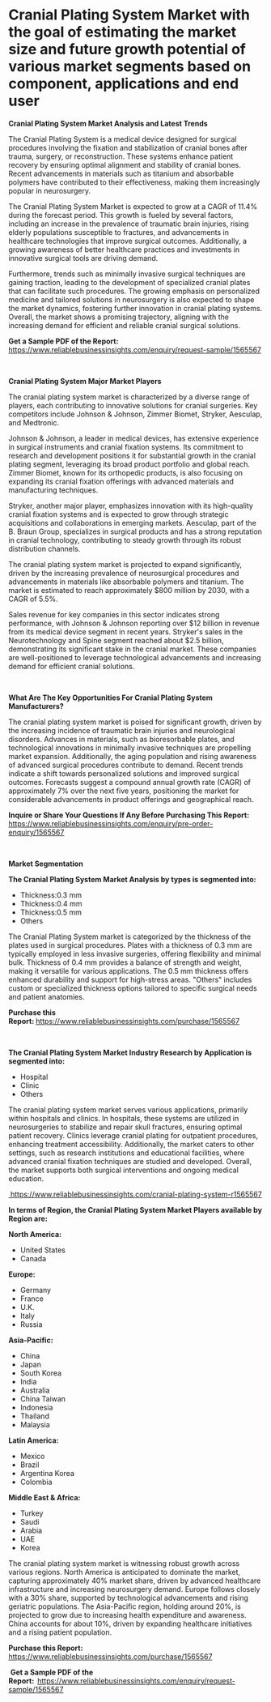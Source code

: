 <p><h1>Cranial Plating System Market with the goal of estimating the market size and future growth potential of various market segments based on component, applications and end user</h1></p><p><strong>Cranial Plating System Market Analysis and Latest Trends</strong></p>
<p><p>The Cranial Plating System is a medical device designed for surgical procedures involving the fixation and stabilization of cranial bones after trauma, surgery, or reconstruction. These systems enhance patient recovery by ensuring optimal alignment and stability of cranial bones. Recent advancements in materials such as titanium and absorbable polymers have contributed to their effectiveness, making them increasingly popular in neurosurgery.</p><p>The Cranial Plating System Market is expected to grow at a CAGR of 11.4% during the forecast period. This growth is fueled by several factors, including an increase in the prevalence of traumatic brain injuries, rising elderly populations susceptible to fractures, and advancements in healthcare technologies that improve surgical outcomes. Additionally, a growing awareness of better healthcare practices and investments in innovative surgical tools are driving demand. </p><p>Furthermore, trends such as minimally invasive surgical techniques are gaining traction, leading to the development of specialized cranial plates that can facilitate such procedures. The growing emphasis on personalized medicine and tailored solutions in neurosurgery is also expected to shape the market dynamics, fostering further innovation in cranial plating systems. Overall, the market shows a promising trajectory, aligning with the increasing demand for efficient and reliable cranial surgical solutions.</p></p>
<p><strong>Get a Sample PDF of the Report:&nbsp;</strong> <a href="https://www.reliablebusinessinsights.com/enquiry/request-sample/1565567?utm_campaign=3273&utm_medium=2&utm_source=Github&utm_content=ia&utm_term=13042025&utm_id=cranial-plating-system">https://www.reliablebusinessinsights.com/enquiry/request-sample/1565567</a></p>
<p>&nbsp;</p>
<p><strong>Cranial Plating System Major Market Players</strong></p>
<p><p>The cranial plating system market is characterized by a diverse range of players, each contributing to innovative solutions for cranial surgeries. Key competitors include Johnson & Johnson, Zimmer Biomet, Stryker, Aesculap, and Medtronic. </p><p>Johnson & Johnson, a leader in medical devices, has extensive experience in surgical instruments and cranial fixation systems. Its commitment to research and development positions it for substantial growth in the cranial plating segment, leveraging its broad product portfolio and global reach. Zimmer Biomet, known for its orthopedic products, is also focusing on expanding its cranial fixation offerings with advanced materials and manufacturing techniques.</p><p>Stryker, another major player, emphasizes innovation with its high-quality cranial fixation systems and is expected to grow through strategic acquisitions and collaborations in emerging markets. Aesculap, part of the B. Braun Group, specializes in surgical products and has a strong reputation in cranial technology, contributing to steady growth through its robust distribution channels.</p><p>The cranial plating system market is projected to expand significantly, driven by the increasing prevalence of neurosurgical procedures and advancements in materials like absorbable polymers and titanium. The market is estimated to reach approximately $800 million by 2030, with a CAGR of 5.5%.</p><p>Sales revenue for key companies in this sector indicates strong performance, with Johnson & Johnson reporting over $12 billion in revenue from its medical device segment in recent years. Stryker's sales in the Neurotechnology and Spine segment reached about $2.5 billion, demonstrating its significant stake in the cranial market. These companies are well-positioned to leverage technological advancements and increasing demand for efficient cranial solutions.</p></p>
<p>&nbsp;</p>
<p><strong>What Are The Key Opportunities For Cranial Plating System Manufacturers?</strong></p>
<p><p>The cranial plating system market is poised for significant growth, driven by the increasing incidence of traumatic brain injuries and neurological disorders. Advances in materials, such as bioresorbable plates, and technological innovations in minimally invasive techniques are propelling market expansion. Additionally, the aging population and rising awareness of advanced surgical procedures contribute to demand. Recent trends indicate a shift towards personalized solutions and improved surgical outcomes. Forecasts suggest a compound annual growth rate (CAGR) of approximately 7% over the next five years, positioning the market for considerable advancements in product offerings and geographical reach.</p></p>
<p><strong>Inquire or Share Your Questions If Any Before Purchasing This Report:</strong> <a href="https://www.reliablebusinessinsights.com/enquiry/pre-order-enquiry/1565567?utm_campaign=3273&utm_medium=2&utm_source=Github&utm_content=ia&utm_term=13042025&utm_id=cranial-plating-system">https://www.reliablebusinessinsights.com/enquiry/pre-order-enquiry/1565567</a></p>
<p>&nbsp;</p>
<p><strong>Market Segmentation</strong></p>
<p><strong>The Cranial Plating System Market Analysis by types is segmented into:</strong></p>
<p><ul><li>Thickness:0.3 mm</li><li>Thickness:0.4 mm</li><li>Thickness:0.5 mm</li><li>Others</li></ul></p>
<p><p>The Cranial Plating System market is categorized by the thickness of the plates used in surgical procedures. Plates with a thickness of 0.3 mm are typically employed in less invasive surgeries, offering flexibility and minimal bulk. Thickness of 0.4 mm provides a balance of strength and weight, making it versatile for various applications. The 0.5 mm thickness offers enhanced durability and support for high-stress areas. "Others" includes custom or specialized thickness options tailored to specific surgical needs and patient anatomies.</p></p>
<p><strong>Purchase this Report:&nbsp;</strong><a href="https://www.reliablebusinessinsights.com/purchase/1565567?utm_campaign=3273&utm_medium=2&utm_source=Github&utm_content=ia&utm_term=13042025&utm_id=cranial-plating-system">https://www.reliablebusinessinsights.com/purchase/1565567</a></p>
<p>&nbsp;</p>
<p><strong>The Cranial Plating System Market Industry Research by Application is segmented into:</strong></p>
<p><ul><li>Hospital</li><li>Clinic</li><li>Others</li></ul></p>
<p><p>The cranial plating system market serves various applications, primarily within hospitals and clinics. In hospitals, these systems are utilized in neurosurgeries to stabilize and repair skull fractures, ensuring optimal patient recovery. Clinics leverage cranial plating for outpatient procedures, enhancing treatment accessibility. Additionally, the market caters to other settings, such as research institutions and educational facilities, where advanced cranial fixation techniques are studied and developed. Overall, the market supports both surgical interventions and ongoing medical education.</p></p>
<p><a href="https://www.reliablebusinessinsights.com/cranial-plating-system-r1565567?utm_campaign=3273&utm_medium=2&utm_source=Github&utm_content=ia&utm_term=13042025&utm_id=cranial-plating-system">&nbsp;https://www.reliablebusinessinsights.com/cranial-plating-system-r1565567</a></p>
<p><strong>In terms of Region, the Cranial Plating System Market Players available by Region are:</strong></p>
<p>
    <p> <strong> North America: </strong>
        <ul>
            <li>United States</li>
            <li>Canada</li>
        </ul>
        </p> 
    <p> <strong> Europe: </strong>
        <ul>
            <li>Germany</li>
            <li>France</li>
            <li>U.K.</li>
            <li>Italy</li>
            <li>Russia</li>
        </ul>
        </p> 
    <p> <strong> Asia-Pacific: </strong>
        <ul>
            <li>China</li>
            <li>Japan</li>
            <li>South Korea</li>
            <li>India</li>
            <li>Australia</li>
            <li>China Taiwan</li>
            <li>Indonesia</li>
            <li>Thailand</li>
            <li>Malaysia</li>
        </ul>
        </p> 
    <p> <strong> Latin America: </strong>
        <ul>
            <li>Mexico</li>
            <li>Brazil</li>
            <li>Argentina Korea</li>
            <li>Colombia</li>
        </ul>
        </p> 
    <p> <strong> Middle East & Africa: </strong>
        <ul>
            <li>Turkey</li>
            <li>Saudi</li>
            <li>Arabia</li>
            <li>UAE</li>
            <li>Korea</li>
        </ul>
    </p>
    </p>
<p><p>The cranial plating system market is witnessing robust growth across various regions. North America is anticipated to dominate the market, capturing approximately 40% market share, driven by advanced healthcare infrastructure and increasing neurosurgery demand. Europe follows closely with a 30% share, supported by technological advancements and rising geriatric populations. The Asia-Pacific region, holding around 20%, is projected to grow due to increasing health expenditure and awareness. China accounts for about 10%, driven by expanding healthcare initiatives and a rising patient population.</p></p>
<p><strong>Purchase this Report: </strong><a href="https://www.reliablebusinessinsights.com/purchase/1565567?utm_campaign=3273&utm_medium=2&utm_source=Github&utm_content=ia&utm_term=13042025&utm_id=cranial-plating-system">https://www.reliablebusinessinsights.com/purchase/1565567</a></p>
<p>&nbsp;<strong>Get a Sample PDF of the Report:&nbsp;&nbsp;</strong><a href="https://www.reliablebusinessinsights.com/enquiry/request-sample/1565567?utm_campaign=3273&utm_medium=2&utm_source=Github&utm_content=ia&utm_term=13042025&utm_id=cranial-plating-system">https://www.reliablebusinessinsights.com/enquiry/request-sample/1565567</a></p>
<p><strong></strong></p>
<p><p></p><p></p><p></p></p>